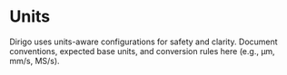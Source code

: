# Units

Dirigo uses units-aware configurations for safety and clarity. Document conventions,
expected base units, and conversion rules here (e.g., μm, mm/s, MS/s).
